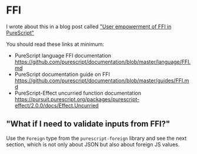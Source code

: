 # FFI

I wrote about this in a blog post called ["User empowerment of FFI in PureScript"](https://qiita.com/kimagure/items/0ce4d9d2792dd110ee45)

You should read these links at minimum:

* PureScript language FFI documentation <https://github.com/purescript/documentation/blob/master/language/FFI.md>
* PureScript documentation guide on FFI <https://github.com/purescript/documentation/blob/master/guides/FFI.md>
* PureScript-Effect uncurried function documentation <https://pursuit.purescript.org/packages/purescript-effect/2.0.0/docs/Effect.Uncurried>

## "What if I need to validate inputs from FFI?"

Use the `Foreign` type from the `purescript-foreign` library and see the next section, which is not only about JSON but also about foreign JS values.
